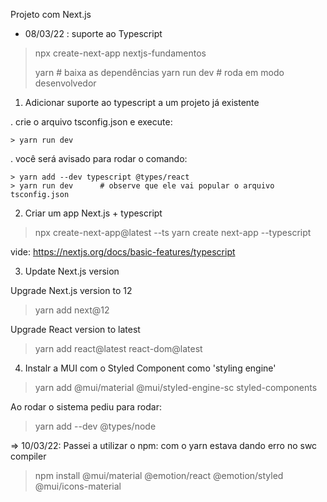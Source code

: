 Projeto com Next.js

- 08/03/22 : suporte ao Typescript

> npx create-next-app nextjs-fundamentos
> 
> yarn           # baixa as dependências
> yarn run dev   # roda em modo desenvolvedor


1) Adicionar suporte ao typescript a um projeto já existente

  . crie o arquivo tsconfig.json e execute:

    > yarn run dev

  . você será avisado para rodar o comando:

    > yarn add --dev typescript @types/react
    > yarn run dev      # observe que ele vai popular o arquivo tsconfig.json

2) Criar um app Next.js + typescript

  > npx create-next-app@latest --ts
  > yarn create next-app --typescript

  vide: https://nextjs.org/docs/basic-features/typescript


3) Update Next.js version
  
  Upgrade Next.js version to 12
  > yarn add next@12

  Upgrade React version to latest
  > yarn add react@latest react-dom@latest

4) Instalr a MUI com o Styled Component como 'styling engine'
  
  > yarn add @mui/material @mui/styled-engine-sc styled-components

  Ao rodar o sistema pediu para rodar:
  > yarn add --dev @types/node


=> 10/03/22: Passei a utilizar o npm: com o yarn estava dando erro no swc compiler

> npm install @mui/material @emotion/react @emotion/styled @mui/icons-material



